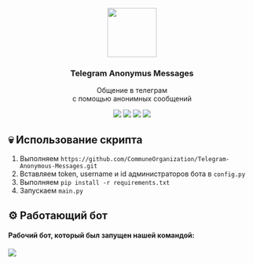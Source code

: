 <p align="center">
    <a href="https://obscure88.github.io/commune.github.io/"><img src="https://static.tildacdn.com/tild3562-3164-4038-a135-313766303065/la_telegram.png" width="100px"/></a>
    <h3 align="center">Telegram Anonymus Messages</h3>
</p>

<p align="center">
  Общение в телеграм
  <br/>
  с помощью анонимных сообщений
</p>

<p align="center">
    <a href="https://t.me/+1uaXH7-nquFjNWJh">
        <img src="https://img.shields.io/badge/telegram-white?style=flat&logo=telegram&logoColor=%23000000&labelColor=%23ffffff&color=%23000000"/></a>
    <a href="https://youtube.com/@communez">
        <img src="https://img.shields.io/badge/youtube-white?style=flat&logo=youtube&logoColor=%23000000&labelColor=%23ffffff&color=%23000000"/></a>
    <a href="https://www.tiktok.com/commune_z">
        <img src="https://img.shields.io/badge/tiktok-white?style=flat&logo=tiktok&logoColor=%23000000&labelColor=%23ffffff&color=%23000000"/></a>
    <a href="https://twitter.com/commune_z">
        <img src="https://img.shields.io/badge/twitter-white?style=flat&logo=twitter&logoColor=%23000000&labelColor=%23ffffff&color=%23000000"/></a>
</p>


## 💀 Использование скрипта

1. Выполняем ```https://github.com/CommuneOrganization/Telegram-Anonymous-Messages.git```
2. Вставляем token, username и id администраторов бота в ```config.py```
3. Выполняем ```pip install -r requirements.txt```
4. Запускаем ```main.py```

## ⚙️ Работающий бот

<h4>Рабочий бот, который был запущен нашей командой:</h4>

<a href="https://t.me/anon_way_bot">
        <img src="https://img.shields.io/badge/telegram-white?style=flat&logo=telegram&logoColor=%23000000&labelColor=%23ffffff&color=%23000000"/></a>
</a>

